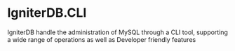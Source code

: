 # IgniterDB.CLI
IgniterDB handle the administration of MySQL through a CLI tool, supporting a wide range of operations as well as Developer friendly features
